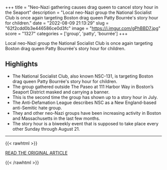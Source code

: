 +++
title = "Neo-Nazi gathering causes drag queen to cancel story hour in the Seaport"
description = "Local neo-Nazi group the National Socialist Club is once again targeting Boston drag queen Patty Bourrée's story hour for children."
date = "2022-08-09 21:13:29"
slug = "62f2cdd0b3e446586ce0d3fc"
image = "https://i.imgur.com/gPhBBD7.jpg"
score = "1327"
categories = ['group', 'patty', 'bourrée']
+++

Local neo-Nazi group the National Socialist Club is once again targeting Boston drag queen Patty Bourrée's story hour for children.

## Highlights

- The National Socialist Club, also known NSC-131, is targeting Boston drag queen Patty Bourrée's story hour for children.
- The group gathered outside The Paseo at 111 Harbor Way in Boston’s Seaport District masked and carrying a banner.
- This is the second time the group has shown up to a story hour in July.
- The Anti-Defamation League describes NSC as a New England-based anti-Semitic hate group.
- They and other neo-Nazi groups have been increasing activity in Boston and Massachusetts in the last few months.
- The story hour is a biweekly event that is supposed to take place every other Sunday through August 21.

---

{{< rawhtml >}}
  <p class="article-category">
    <a target="_blank" href="https://www.boston.com/news/local-news/2022/08/08/neo-nazi-protest-drag-queen-cancel-story-hour-seaport-nsc-131-patty-bouree/">READ THE ORIGINAL ARTICLE</a>
  </p>
{{< /rawhtml >}}
